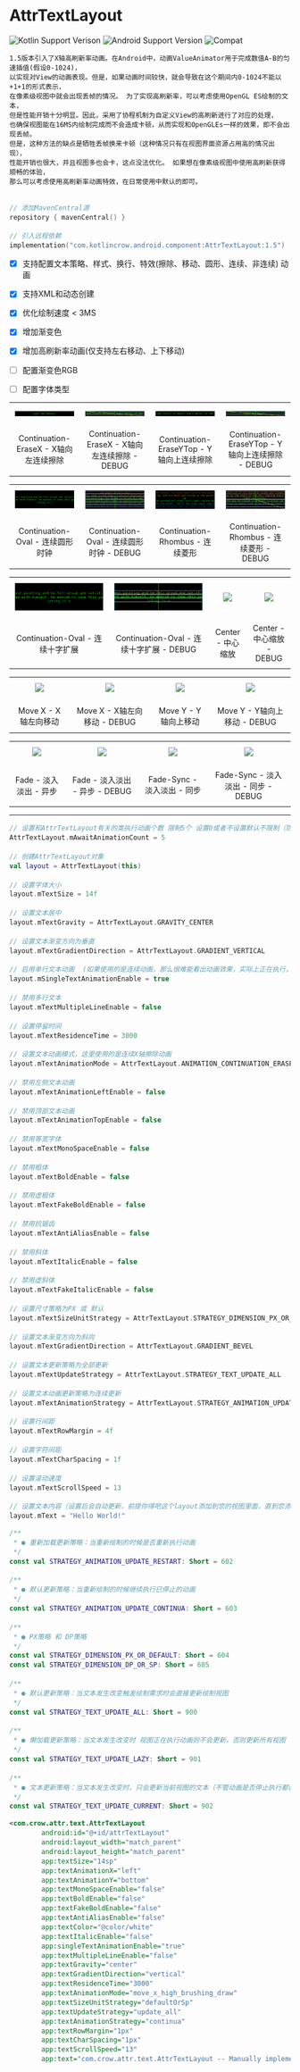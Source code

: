 # AttrTextLayout

![Kotlin Support Verison](https://img.shields.io/badge/Kotlin_Version-1.3.0+-blue) ![Android Support Version](https://img.shields.io/badge/Android_Version-4.4+-blue) ![Compat](https://img.shields.io/badge/Compat-AndroidX_&_Support_Library-blue)

```text
1.5版本引入了X轴高刷新率动画。在Android中，动画ValueAnimator用于完成数值A-B的匀速插值(假设0-1024)，
以实现对View的动画表现。但是，如果动画时间较快，就会导致在这个期间内0-1024不能以+1+1的形式表示，
在像素级视图中就会出现丢帧的情况。 为了实现高刷新率，可以考虑使用OpenGL ES绘制的文本，
但是性能开销十分明显。因此，采用了协程机制为自定义View的高刷新进行了对应的处理，
也确保视图能在16MS内绘制完成而不会造成卡顿，从而实现和OpenGLEs一样的效果，即不会出现丢帧。
但是，这种方法的缺点是牺牲丢帧换来卡顿（这种情况只有在视图界面资源占用高的情况出现），
性能开销也很大，并且视图多也会卡，这点没法优化。 如果想在像素级视图中使用高刷新获得顺畅的体验，
那么可以考虑使用高刷新率动画特效，在日常使用中默认的即可。
```

```kotlin

// 添加MavenCentral源
repository { mavenCentral() }

// 引入远程依赖
implementation("com.kotlincrow.android.component:AttrTextLayout:1.5")
```

- [x] 支持配置文本策略、样式、换行、特效(擦除、移动、圆形、连续、非连续) 动画
- [x] 支持XML和动态创建
- [x] 优化绘制速度 < 3MS 
- [x] 增加渐变色
- [x] 增加高刷新率动画(仅支持左右移动、上下移动)
- [ ] 配置渐变色RGB
- [ ] 配置字体类型


<table>
	<tr>
		<td align="center" style="padding: 10px;"><img src="docs/img/1.6/erase_x_continuation.gif"></td>
		<td align="center" style="padding: 10px;"><img src="docs/img/1.6/erase_x_continuation_debug.gif"></td>
		<td align="center" style="padding: 10px;"><img src="docs/img/1.6/erase_y_continuation.gif"></td>
		<td align="center" style="padding: 10px;"><img src="docs/img/1.6/erase_y_continuation_debug.gif"></td>
	</tr>
    <tr>
		<td align="center" style="padding: 10px;">Continuation-EraseX - X轴向左连续擦除</td>
		<td align="center" style="padding: 10px;">Continuation-EraseX - X轴向左连续擦除 - DEBUG</td>
		<td align="center" style="padding: 10px;">Continuation-EraseYTop - Y轴向上连续擦除</td>
		<td align="center" style="padding: 10px;">Continuation-EraseYTop - Y轴向上连续擦除 - DEBUG</td>
	</tr>
</table>

<table>
	<tr>
		<td align="center" style="padding: 10px;"><img src="docs/img/1.6/oval_continuation.gif"></td>
		<td align="center" style="padding: 10px;"><img src="docs/img/1.6/oval_continuation_debug.gif"></td>
		<td align="center" style="padding: 10px;"><img src="docs/img/1.6/rhombus_continuation.gif"></td>
		<td align="center" style="padding: 10px;"><img src="docs/img/1.6/rhombus_continuation_debug.gif"></td>
	</tr>
    <tr>
		<td align="center" style="padding: 10px;">Continuation-Oval - 连续圆形时钟</td>
		<td align="center" style="padding: 10px;">Continuation-Oval - 连续圆形时钟 - DEBUG</td>
		<td align="center" style="padding: 10px;">Continuation-Rhombus - 连续菱形</td>
		<td align="center" style="padding: 10px;">Continuation-Rhombus - 连续菱形 - DEBUG</td>
	</tr>
</table>

<table>
	<tr>
		<td align="center" style="padding: 10px;"><img src="docs/img/1.6/cross_extension_continuation.gif"></td>
		<td align="center" style="padding: 10px;"><img src="docs/img/1.6/cross_extension_continuation_debug.gif"></td>
		<td align="center" style="padding: 10px;"><img src="docs/img/1.6/center.gif"></td>
		<td align="center" style="padding: 10px;"><img src="docs/img/1.6/center_debug.gif"></td>
	</tr>
    <tr>
		<td align="center" style="padding: 10px;">Continuation-Oval - 连续十字扩展</td>
		<td align="center" style="padding: 10px;">Continuation-Oval - 连续十字扩展 - DEBUG</td>
		<td align="center" style="padding: 10px;">Center - 中心缩放</td>
		<td align="center" style="padding: 10px;">Center - 中心缩放 - DEBUG</td>
	</tr>
</table>

<table>
	<tr>
		<td align="center" style="padding: 10px;"><img src="docs/img/1.6/move_x_left.gif"></td>
		<td align="center" style="padding: 10px;"><img src="docs/img/1.6/move_x_left_debug.gif"></td>
		<td align="center" style="padding: 10px;"><img src="docs/img/1.6/move_y_top.gif"></td>
		<td align="center" style="padding: 10px;"><img src="docs/img/1.6/move_y_top_debug.gif"></td>
	</tr>
    <tr>
		<td align="center" style="padding: 10px;">Move X - X轴左向移动</td>
		<td align="center" style="padding: 10px;">Move X - X轴左向移动 - DEBUG</td>
		<td align="center" style="padding: 10px;">Move Y - Y轴向上移动</td>
		<td align="center" style="padding: 10px;">Move Y - Y轴向上移动 - DEBUG</td>
	</tr>
</table>

<table>
	<tr>
		<td align="center" style="padding: 10px;"><img src="docs/img/1.6/fade.gif"></td>
		<td align="center" style="padding: 10px;"><img src="docs/img/1.6/fade_debug.gif"></td>
		<td align="center" style="padding: 10px;"><img src="docs/img/1.6/fade_sync.gif"></td>
		<td align="center" style="padding: 10px;"><img src="docs/img/1.6/fade_sync_debug.gif"></td>
	</tr>
    <tr>
		<td align="center" style="padding: 10px;">Fade - 淡入淡出 - 异步</td>
		<td align="center" style="padding: 10px;">Fade - 淡入淡出 - 异步 - DEBUG</td>
		<td align="center" style="padding: 10px;">Fade-Sync - 淡入淡出 - 同步</td>
		<td align="center" style="padding: 10px;">Fade-Sync - 淡入淡出 - 同步 - DEBUG</td>
	</tr>
</table>

---

```kotlin
// 设置和AttrTextLayout有关的类执行动画个数 限制5个 设置0或者不设置默认不限制（防止过多视图同时执行特效卡顿）
AttrTextLayout.mAwaitAnimationCount = 5

// 创建AttrTextLayout对象
val layout = AttrTextLayout(this)

// 设置字体大小
layout.mTextSize = 14f

// 设置文本居中
layout.mTextGravity = AttrTextLayout.GRAVITY_CENTER

// 设置文本渐变方向为垂直
layout.mTextGradientDirection = AttrTextLayout.GRADIENT_VERTICAL

// 启用单行文本动画  (如果使用的是连续动画，那么很难能看出动画效果，实际上正在执行，后续优化)
layout.mSingleTextAnimationEnable = true

// 禁用多行文本
layout.mTextMultipleLineEnable = false

// 设置停留时间
layout.mTextResidenceTime = 3000

// 设置文本动画模式，这里使用的是连续X轴擦除动画
layout.mTextAnimationMode = AttrTextLayout.ANIMATION_CONTINUATION_ERASE_X

// 禁用左侧文本动画
layout.mTextAnimationLeftEnable = false

// 禁用顶部文本动画
layout.mTextAnimationTopEnable = false

// 禁用等宽字体
layout.mTextMonoSpaceEnable = false

// 禁用粗体
layout.mTextBoldEnable = false

// 禁用虚粗体
layout.mTextFakeBoldEnable = false

// 禁用抗锯齿
layout.mTextAntiAliasEnable = false

// 禁用斜体
layout.mTextItalicEnable = false

// 禁用虚斜体
layout.mTextFakeItalicEnable = false

// 设置尺寸策略为PX 或 默认
layout.mTextSizeUnitStrategy = AttrTextLayout.STRATEGY_DIMENSION_PX_OR_DEFAULT

// 设置文本渐变方向为斜向
layout.mTextGradientDirection = AttrTextLayout.GRADIENT_BEVEL

// 设置文本更新策略为全部更新
layout.mTextUpdateStrategy = AttrTextLayout.STRATEGY_TEXT_UPDATE_ALL

// 设置文本动画更新策略为连续更新
layout.mTextAnimationStrategy = AttrTextLayout.STRATEGY_ANIMATION_UPDATE_CONTINUA

// 设置行间距
layout.mTextRowMargin = 4f

// 设置字符间距
layout.mTextCharSpacing = 1f

// 设置滚动速度
layout.mTextScrollSpeed = 13

// 设置文本内容（设置后会自动更新，前提你得吧这个layout添加到您的视图里面，直到您添加完成mText也会自动生效，除非不设置）
layout.mText = "Hello World!"
```

```kotlin 策略类别
/**
 * ● 重新加载更新策略：当重新绘制的时候是否重新执行动画
 */
const val STRATEGY_ANIMATION_UPDATE_RESTART: Short = 602

/**
 * ● 默认更新策略：当重新绘制的时候继续执行已停止的动画
 */
const val STRATEGY_ANIMATION_UPDATE_CONTINUA: Short = 603

/**
 * ● PX策略 和 DP策略
 */
const val STRATEGY_DIMENSION_PX_OR_DEFAULT: Short = 604
const val STRATEGY_DIMENSION_DP_OR_SP: Short = 605

/**
 * ● 默认更新策略：当文本发生改变触发绘制需求时会直接更新绘制视图
 */
const val STRATEGY_TEXT_UPDATE_ALL: Short = 900

/**
 * ● 懒加载更新策略：当文本发生改变时 视图正在执行动画则不会更新，否则更新所有视图
 */
const val STRATEGY_TEXT_UPDATE_LAZY: Short = 901

/**
 * ● 文本更新策略：当文本发生改变时，只会更新当前视图的文本（不管动画是否停止执行都会进行更新）
 */
const val STRATEGY_TEXT_UPDATE_CURRENT: Short = 902
```

```xml
<com.crow.attr.text.AttrTextLayout
        android:id="@+id/attrTextLayout"
        android:layout_width="match_parent"
        android:layout_height="match_parent"
        app:textSize="14sp"
        app:textAnimationX="left"
        app:textAnimationY="bottom"
        app:textMonoSpaceEnable="false"
        app:textBoldEnable="false"
        app:textFakeBoldEnable="false"
        app:textAntiAliasEnable="false"
        app:textColor="@color/white"
        app:textItalicEnable="false"
        app:singleTextAnimationEnable="true"
        app:textMultipleLineEnable="false"
        app:textGravity="center"
        app:textGradientDirection="vertical"
        app:textResidenceTime="3000"
        app:textAnimationMode="move_x_high_brushing_draw"
        app:textSizeUnitStrategy="defaultOrSp"
        app:textUpdateStrategy="update_all"
        app:textAnimationStrategy="continua"
        app:textRowMargin="1px"
        app:textCharSpacing="1px"
        app:textScrollSpeed="13"
        app:text="com.crow.attr.text.AttrTextLayout -- Manually implemented by Crow" />
```